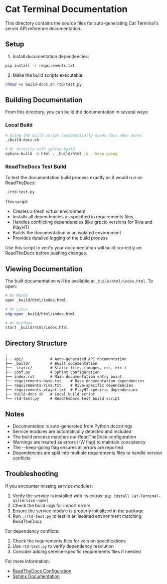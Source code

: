 # Cat Terminal Documentation

This directory contains the source files for auto-generating Cat Terminal's server API reference documentation.

## Setup

1. Install documentation dependencies:

```bash
pip install -r requirements.txt
```

2. Make the build scripts executable:

```bash
chmod +x build-docs.sh rtd-test.py
```

## Building Documentation

From this directory, you can build the documentation in several ways:

### Local Build

```bash
# Using the build script (automatically opens docs when done)
./build-docs.sh

# Or directly with sphinx-build
sphinx-build -b html . _build/html -W --keep-going
```

### ReadTheDocs Test Build

To test the documentation build process exactly as it would run on ReadTheDocs:

```bash
./rtd-test.py
```

This script:

- Creates a fresh virtual environment
- Installs all dependencies as specified in requirements files
- Handles conflicting dependencies (like grpcio versions for Riva and PlayHT)
- Builds the documentation in an isolated environment
- Provides detailed logging of the build process

Use this script to verify your documentation will build correctly on ReadTheDocs before pushing changes.

## Viewing Documentation

The built documentation will be available at `_build/html/index.html`. To open:

```bash
# On MacOS
open _build/html/index.html

# On Linux
xdg-open _build/html/index.html

# On Windows
start _build/html/index.html
```

## Directory Structure

```
.
├── api/            # Auto-generated API documentation
├── _build/         # Built documentation
├── _static/        # Static files (images, css, etc.)
├── conf.py         # Sphinx configuration
├── index.rst       # Main documentation entry point
├── requirements-base.txt    # Base documentation dependencies
├── requirements-riva.txt    # Riva-specific dependencies
├── requirements-playht.txt  # PlayHT-specific dependencies
├── build-docs.sh   # Local build script
└── rtd-test.py     # ReadTheDocs test build script
```

## Notes

- Documentation is auto-generated from Python docstrings
- Service modules are automatically detected and included
- The build process matches our ReadTheDocs configuration
- Warnings are treated as errors (-W flag) to maintain consistency
- The --keep-going flag ensures all errors are reported
- Dependencies are split into multiple requirements files to handle version conflicts

## Troubleshooting

If you encounter missing service modules:

1. Verify the service is installed with its extras: `pip install Cat-Terminal-ai[service-name]`
2. Check the build logs for import errors
3. Ensure the service module is properly initialized in the package
4. Run `./rtd-test.py` to test in an isolated environment matching ReadTheDocs

For dependency conflicts:

1. Check the requirements files for version specifications
2. Use `rtd-test.py` to verify dependency resolution
3. Consider adding service-specific requirements files if needed

For more information:

- [ReadTheDocs Configuration](.readthedocs.yaml)
- [Sphinx Documentation](https://www.sphinx-doc.org/)
